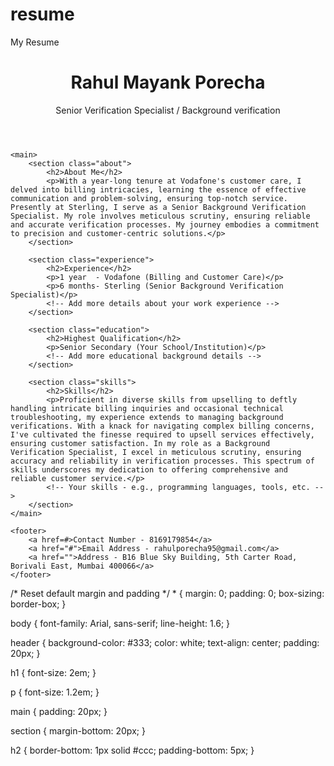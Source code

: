 # resume
My Resume
<!DOCTYPE html>
<html lang="en">
<head>
    <meta charset="UTF-8">
    <meta name="viewport" content="width=device-width, initial-scale=1.0">
    <title>Rahul Mayank Porecha - Resume</title>
    <link rel="stylesheet" href="resume.css"> <!-- Link your CSS file -->
</head>
<body>
    <header>
        <h1>Rahul Mayank Porecha</h1>
        <p>Senior Verification Specialist / Background verification</p>
    </header>

    <main>
        <section class="about">
            <h2>About Me</h2>
            <p>With a year-long tenure at Vodafone's customer care, I delved into billing intricacies, learning the essence of effective communication and problem-solving, ensuring top-notch service. Presently at Sterling, I serve as a Senior Background Verification Specialist. My role involves meticulous scrutiny, ensuring reliable and accurate verification processes. My journey embodies a commitment to precision and customer-centric solutions.</p>
        </section>

        <section class="experience">
            <h2>Experience</h2>
            <p>1 year  - Vodafone (Billing and Customer Care)</p>
            <p>6 months- Sterling (Senior Background Verification Specialist)</p>
            <!-- Add more details about your work experience -->
        </section>

        <section class="education">
            <h2>Highest Qualification</h2>
            <p>Senior Secondary (Your School/Institution)</p>
            <!-- Add more educational background details -->
        </section>

        <section class="skills">
            <h2>Skills</h2>
            <p>Proficient in diverse skills from upselling to deftly handling intricate billing inquiries and occasional technical troubleshooting, my experience extends to managing background verifications. With a knack for navigating complex billing concerns, I've cultivated the finesse required to upsell services effectively, ensuring customer satisfaction. In my role as a Background Verification Specialist, I excel in meticulous scrutiny, ensuring accuracy and reliability in verification processes. This spectrum of skills underscores my dedication to offering comprehensive and reliable customer service.</p>
            <!-- Your skills - e.g., programming languages, tools, etc. -->
        </section>
    </main>

    <footer>
        <a href=#>Contact Number - 8169179854</a>
        <a href="#">Email Address - rahulporecha95@gmail.com</a>
        <a href="">Address - B16 Blue Sky Building, 5th Carter Road, Borivali East, Mumbai 400066</a>
    </footer>
</body>
</html>
/* Reset default margin and padding */
* {
    margin: 0;
    padding: 0;
    box-sizing: border-box;
}

body {
    font-family: Arial, sans-serif;
    line-height: 1.6;
}

header {
    background-color: #333;
    color: white;
    text-align: center;
    padding: 20px;
}

h1 {
    font-size: 2em;
}

p {
    font-size: 1.2em;
}

main {
    padding: 20px;
}

section {
    margin-bottom: 20px;
}

h2 {
    border-bottom: 1px solid #ccc;
    padding-bottom: 5px;
}
